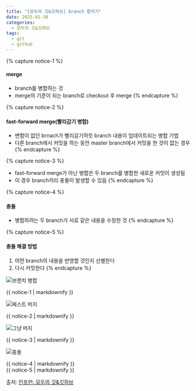 ```yaml
---
title: "[모두의 깃&깃허브] branch 합치기"
date: 2025-01-30
categories:
  - 모두의 깃&깃허브
tags:
  - git
  - github
---
```


{% capture notice-1 %}
#### merge

* branch를 병합하는 것
* merge의 기준이 되는 branch로 checkout 후 merge
{% endcapture %}

{% capture notice-2 %}
#### fast-forward merge(빨리감기 병합)

* 변함이 없던 brnach가 빨리감기하듯 branch 내용이 업데이트되는 병합 기법
* 다른 branch에서 커밋을 하는 동안 master branch에서 커밋을 한 것이 없는 경우
{% endcapture %}

{% capture notice-3 %}
* fast-forward merge가 아닌 병합은 두 branch를 병합한 새로운 커밋이 생성됨
* 이 경우 branch끼리 충돌이 발생할 수 있음
{% endcapture %}

{% capture notice-4 %}
#### 충돌

* 병합하려는 두 branch가 서로 같은 내용을 수정한 것
{% endcapture %}

{% capture notice-5 %}
#### 충돌 해결 방법

1. 어떤 branch의 내용을 반영할 것인지 선별한다
2. 다시 커밋한다
{% endcapture %}

![브랜치 병합](https://github.com/user-attachments/assets/7182d6b2-3d75-43df-a72b-1a0c2ec76353)
<div class="notice">
  {{ notice-1 | markdownify }}
</div>

![페스트 머지](https://github.com/user-attachments/assets/a14f4627-d385-4997-9343-10eec2d94c58)
<div class="notice">
  {{ notice-2 | markdownify }}
</div>

![그냥 머지](https://github.com/user-attachments/assets/35de28d9-a991-479a-a2c5-b4cd106bab5d)
<div class="notice">
  {{ notice-3 | markdownify }}
</div>

![충돌](https://github.com/user-attachments/assets/48492158-ac27-466a-aaaa-3b4bfae7d0ff)
<div class="notice">
  {{ notice-4 | markdownify }}
</div>

<div class="notice">
  {{ notice-5 | markdownify }}
</div>

출처: [인프런: 모두의 깃&깃허브][source]

[source]: https://www.inflearn.com/course/%EB%AA%A8%EB%91%90%EC%9D%98-%EA%B9%83-%EA%B9%83%ED%97%88%EB%B8%8C/dashboard
